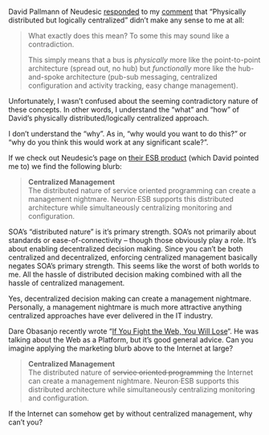 David Pallmann of Neudesic
[responded](http://davidpallmann.spaces.live.com/Blog/cns!E95EF9DC3FDB978E!277.entry)
to my [comment](http://devhawk.net/2007/10/19/morning-coffee-119/)
that “Physically distributed but logically centralized” didn’t make any
sense to me at all:

> What exactly does this mean? To some this may sound like a
> contradiction.
>
> This simply means that a bus is *physically* more like the
> point-to-point architecture (spread out, no hub) but *functionally*
> more like the hub-and-spoke architecture (pub-sub messaging,
> centralized configuration and activity tracking, easy change
> management).

Unfortunately, I wasn’t confused about the seeming contradictory nature
of these concepts. In other words, I understand the “what” and “how” of
David’s physically distributed/logically centralized approach.

I don’t understand the “why”. As in, “why would you want to do this?” or
“why do you think this would work at any significant scale?”.

If we check out Neudesic’s page on [their ESB
product](http://www.neudesic.com/Main.aspx?SS=7&PE=75) (which David
pointed me to) we find the following blurb:

> **Centralized Management**\
> The distributed nature of service oriented programming can create a
> management nightmare. Neuron·ESB supports this distributed
> architecture while simultaneously centralizing monitoring and
> configuration.

SOA’s “distributed nature” is it’s primary strength. SOA’s not primarily
about standards or ease-of-connectivity – though those obviously play a
role. It’s about enabling decentralized decision making. Since you can’t
be both centralized and decentralized, enforcing centralized management
basically negates SOA’s primary strength. This seems like the worst of
both worlds to me. All the hassle of distributed decision making
combined with all the hassle of centralized management.

Yes, decentralized decision making can create a management nightmare.
Personally, a management nightmare is much more attractive anything
centralized approaches have ever delivered in the IT industry.

Dare Obasanjo recently wrote “[If You Fight the Web, You Will
Lose](http://www.25hoursaday.com/weblog/2007/10/20/IfYouFightTheWebYouWillLose.aspx)“.
He was talking about the Web as a Platform, but it’s good general
advice. Can you imagine applying the marketing blurb above to the
Internet at large?

> **Centralized Management**\
> The distributed nature of ~~service oriented programming~~ the
> Internet can create a management nightmare. Neuron·ESB supports this
> distributed architecture while simultaneously centralizing monitoring
> and configuration.

If the Internet can somehow get by without centralized management, why
can’t you?
